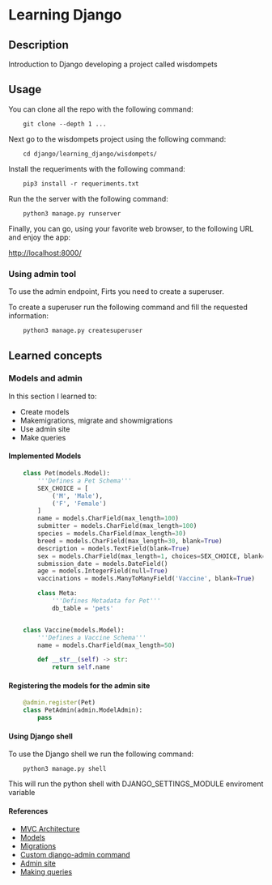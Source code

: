 # Learning Django

## Description

Introduction to Django developing a project called wisdompets

## Usage

You can clone all the repo with the following command:

```Shell
    git clone --depth 1 ...
```

Next go to the wisdompets project using the following command:

```Shell
    cd django/learning_django/wisdompets/
```

Install the requeriments with the following command:

```Shell
    pip3 install -r requeriments.txt
```

Run the the server with the following command:

```Shell
    python3 manage.py runserver
```

Finally, you can go, using your favorite web browser, to the following URL and enjoy the app:

<http://localhost:8000/>

### Using admin tool

To use the admin endpoint, Firts you need to create a superuser.

To create a superuser run the following command and fill the requested information:

```Shell
    python3 manage.py createsuperuser
```

## Learned concepts

### Models and admin

In this section I learned to:

- Create models
- Makemigrations, migrate and showmigrations
- Use admin site
- Make queries

#### Implemented Models

```Python
    class Pet(models.Model):
        '''Defines a Pet Schema'''
        SEX_CHOICE = [
            ('M', 'Male'),
            ('F', 'Female')
        ]
        name = models.CharField(max_length=100)
        submitter = models.CharField(max_length=100)
        species = models.CharField(max_length=30)
        breed = models.CharField(max_length=30, blank=True)
        description = models.TextField(blank=True)
        sex = models.CharField(max_length=1, choices=SEX_CHOICE, blank=True)
        submission_date = models.DateField()
        age = models.IntegerField(null=True)
        vaccinations = models.ManyToManyField('Vaccine', blank=True)

        class Meta:
            '''Defines Metadata for Pet'''
            db_table = 'pets'


    class Vaccine(models.Model):
        '''Defines a Vaccine Schema'''
        name = models.CharField(max_length=50)

        def __str__(self) -> str:
            return self.name
```

#### Registering the models for the admin site

```Python
    @admin.register(Pet)
    class PetAdmin(admin.ModelAdmin):
        pass
```

#### Using Django shell

To use the Django shell we run the following command:

```Shell
    python3 manage.py shell
```

This will run the python shell with DJANGO_SETTINGS_MODULE enviroment variable

#### References

- [MVC Architecture](https://www.guru99.com/mvc-tutorial.html)
- [Models](https://docs.djangoproject.com/en/3.2/topics/db/models/)
- [Migrations](https://docs.djangoproject.com/en/3.2/topics/migrations/)
- [Custom django-admin command](https://docs.djangoproject.com/en/3.2/howto/custom-management-commands/)
- [Admin site](https://docs.djangoproject.com/en/3.2/ref/contrib/admin/)
- [Making queries](https://docs.djangoproject.com/en/3.2/topics/db/queries/)
